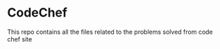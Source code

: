 CodeChef
========

This repo contains all the files related to the problems solved from code chef site
